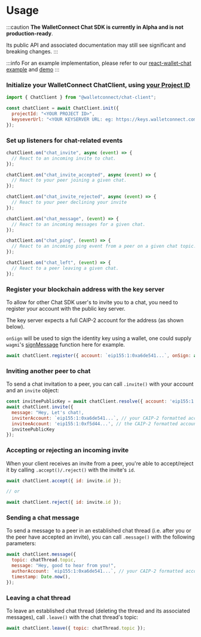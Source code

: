 # Usage

:::caution
**The WalletConnect Chat SDK is currently in Alpha and is not production-ready**.

Its public API and associated documentation may still see significant and breaking changes.
:::

:::info
For an example implementation, please refer to our [react-wallet-chat example](https://github.com/WalletConnect/web-examples/tree/main/wallets/react-wallet-chat) and [demo](https://react-wallet-chat.walletconnect.com/)
:::

### Initialize your WalletConnect ChatClient, using [your Project ID](../../cloud/relay.md)

```javascript
import { ChatClient } from "@walletconnect/chat-client";

const chatClient = await ChatClient.init({
  projectId: "<YOUR PROJECT ID>",
  keyseverUrl: "<YOUR KEYSERVER URL: eg: https://keys.walletconnect.com"
});
```

### Set up listeners for chat-related events

```javascript
chatClient.on("chat_invite", async (event) => {
  // React to an incoming invite to chat.
});

chatClient.on("chat_invite_accepted", async (event) => {
  // React to your peer joining a given chat.
});

chatClient.on("chat_invite_rejected", async (event) => {
  // React to your peer declining your invite
});

chatClient.on("chat_message", (event) => {
  // React to an incoming messages for a given chat.
});

chatClient.on("chat_ping", (event) => {
  // React to an incoming ping event from a peer on a given chat topic.
});

chatClient.on("chat_left", (event) => {
  // React to a peer leaving a given chat.
});
```

### Register your blockchain address with the key server

To allow for other Chat SDK user's to invite you to a chat, you need to register your account with the public key server.

The key server expects a full CAIP-2 account for the address (as shown below).

`onSign` will be used to sign the identity key using a wallet, one could supply `wagmi`'s [signMessage](https://wagmi.sh/core/actions/signMessage) function here for example.

```javascript
await chatClient.register({ account: `eip155:1:0xa6de541...`, onSign: async () => {} });
```

### Inviting another peer to chat

To send a chat invitation to a peer, you can call `.invite()` with your account and an `invite` object:

```javascript
const inviteePublicKey = await chatClient.resolve({ account: 'eip155:1:0xf5d44...' })
await chatClient.invite({
  message: "Hey, Let's chat!,
  inviterAccount: `eip155:1:0xa6de541...`, // your CAIP-2 formatted account that you registered previously.
  inviteeAccount: 'eip155:1:0xf5d44...', // the CAIP-2 formatted account of the recipient.
  inviteePublicKey
});
```

### Accepting or rejecting an incoming invite

When your client receives an invite from a peer, you're able to accept/reject it by calling `.accept()/.reject()` with the invite's `id`.

```javascript
await chatClient.accept({ id: invite.id });

// or

await chatClient.reject({ id: invite.id });
```

### Sending a chat message

To send a message to a peer in an established chat thread (i.e. after you or the peer have accepted an invite),
you can call `.message()` with the following parameters:

```javascript
await chatClient.message({
  topic: chatThread.topic,
  message: "Hey, good to hear from you!",
  authorAccount: `eip155:1:0xa6de541...`, // your CAIP-2 formatted account that you registered previously.
  timestamp: Date.now(),
});
```

### Leaving a chat thread

To leave an established chat thread (deleting the thread and its associated messages), call `.leave()` with
the chat thread's topic:

```javascript
await chatClient.leave({ topic: chatThread.topic });
```

